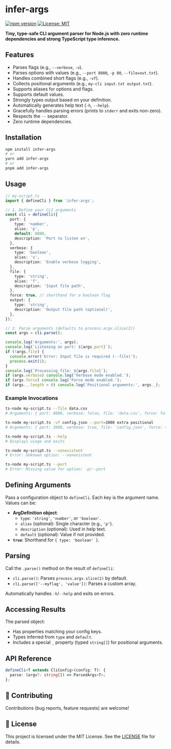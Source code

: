 # infer-args

[![npm version](https://badge.fury.io/js/infer-args.svg)](https://badge.fury.io/js/infer-args)
[![License: MIT](https://img.shields.io/badge/License-MIT-yellow.svg)](https://opensource.org/licenses/MIT)

**Tiny, type-safe CLI argument parser for Node.js with zero runtime dependencies and strong TypeScript type inference.**

## Features

- Parses flags (e.g., `--verbose`, `-v`).
- Parses options with values (e.g., `--port 8080`, `-p 80`, `--file=out.txt`).
- Handles combined short flags (e.g., `-vf`).
- Collects positional arguments (e.g., `my-cli input.txt output.txt`).
- Supports aliases for options and flags.
- Supports default values.
- Strongly types output based on your definition.
- Automatically generates help text (`-h`, `--help`).
- Gracefully handles parsing errors (prints to `stderr` and exits non-zero).
- Respects the `--` separator.
- Zero runtime dependencies.

## Installation

```bash
npm install infer-args
# or
yarn add infer-args
# or
pnpm add infer-args
```

## Usage

```ts
// my-script.ts
import { defineCli } from 'infer-args';

// 1. Define your CLI arguments
const cli = defineCli({
  port: {
    type: 'number',
    alias: 'p',
    default: 8080,
    description: 'Port to listen on',
  },
  verbose: {
    type: 'boolean',
    alias: 'v',
    description: 'Enable verbose logging',
  },
  file: {
    type: 'string',
    alias: 'f',
    description: 'Input file path',
  },
  force: true, // shorthand for a boolean flag
  output: {
    type: 'string',
    description: 'Output file path (optional)',
  },
});

// 2. Parse arguments (defaults to process.argv.slice(2))
const args = cli.parse();

console.log('Arguments:', args);
console.log(`Listening on port: ${args.port}`);
if (!args.file) {
  console.error('Error: Input file is required (--file)');
  process.exit(1);
}
console.log(`Processing file: ${args.file}`);
if (args.verbose) console.log('Verbose mode enabled.');
if (args.force) console.log('Force mode enabled.');
if (args._.length > 0) console.log('Positional arguments:', args._);
```

### Example Invocations

```bash
ts-node my-script.ts --file data.csv
# Arguments: { port: 8080, verbose: false, file: 'data.csv', force: false, output: undefined, _: [] }

ts-node my-script.ts -vf config.json --port=3000 extra positional
# Arguments: { port: 3000, verbose: true, file: 'config.json', force: true, output: undefined, _: ['extra', 'positional'] }

ts-node my-script.ts --help
# Displays usage and exits

ts-node my-script.ts --nonexistent
# Error: Unknown option: --nonexistent

ts-node my-script.ts --port
# Error: Missing value for option: -p/--port
```

## Defining Arguments

Pass a configuration object to `defineCli`. Each key is the argument name. Values can be:

- **ArgDefinition object**:
  - `type`: `'string'`, `'number'`, or `'boolean'`.
  - `alias` (optional): Single character (e.g., `'p'`).
  - `description` (optional): Used in help text.
  - `default` (optional): Value if not provided.
- **`true`**: Shorthand for `{ type: 'boolean' }`.

## Parsing

Call the `.parse()` method on the result of `defineCli`:

- `cli.parse()`: Parses `process.argv.slice(2)` by default.
- `cli.parse(['--myflag', 'value'])`: Parses a custom array.

Automatically handles `-h`/`--help` and exits on errors.

## Accessing Results

The parsed object:

- Has properties matching your config keys.
- Types inferred from `type` and `default`.
- Includes a special `_` property (typed `string[]`) for positional arguments.

## API Reference

```ts
defineCli<T extends CliConfig>(config: T): {
  parse: (argv?: string[]) => ParsedArgs<T>;
};
```

## 🤝 Contributing

Contributions (bug reports, feature requests) are welcome!

## 📄 License

This project is licensed under the MIT License. See the [LICENSE](LICENSE) file for details.